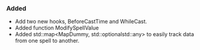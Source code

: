 ### Added
- Add two new hooks, BeforeCastTime and WhileCast.
- Added function ModifySpellValue
- Added std::map<MapDummy, std::optionalstd::any> to easily track data from one spell to another.
